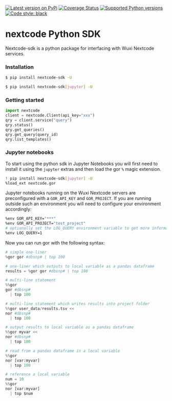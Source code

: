 [![Latest version on
PyPi](https://badge.fury.io/py/nextcode-sdk.svg)](https://badge.fury.io/py/nextcode-sdk)
[![Coverage Status](https://coveralls.io/repos/github/wuxi-nextcode/nextcode-python-sdk/badge.svg?branch=master)](https://coveralls.io/github/wuxi-nextcode/nextcode-python-sdk?branch=master)
[![Supported Python
versions](https://img.shields.io/pypi/pyversions/nextcode-sdk.svg)](https://pypi.org/project/nextcode-sdk/)
[![Code style:
black](https://img.shields.io/badge/code%20style-black-000000.svg)](https://github.com/psf/black)
# nextcode Python SDK

Nextcode-sdk is a python package for interfacing with Wuxi Nextcode services.

### Installation
```bash
$ pip install nextcode-sdk -U
```

```bash
$ pip install nextcode-sdk[jupyter] -U
```

### Getting started

```python
import nextcode
client = nextcode.Client(api_key="xxx")
qry = client.service("query")
qry.status()
qry.get_queries()
qry.get_query(query_id)
qry.list_templates()

```

### Jupyter notebooks

To start using the python sdk in Jupyter Notebooks you will first need to install it using the `jupyter` extras and then load the gor `%` magic extension.

```bash
! pip install nextcode-sdk[jupyter] -U
%load_ext nextcode.gor
```

Jupyter notebooks running on the Wuxi Nextcode servers are preconfigured with a `GOR_API_KEY` and `GOR_PROJECT`. If you are running outside such an environment you will need to configure your environment accordingly:
```bash
%env GOR_API_KEY="***"
%env GOR_API_PROJECT="test_project"
# optionally set the LOG_QUERY environment variable to get more information about running queries.
%env LOG_QUERY=1
```

Now you can run gor with the following syntax:
```python
# simple one-liner
%gor gor #dbsnp# | top 100

# one-liner which outputs to local variable as a pandas dataframe
results = %gor gor #dbsnp# | top 100

# multi-line statement
%%gor 
gor #dbsnp# 
  | top 100

# multi-line statement which writes results into project folder
%%gor user_data/results.tsv <<
nor #dbsnp# 
  | top 100

# output results to local variable as a pandas dataframe
%%gor myvar <<
nor #dbsnp# 
  | top 100

# read from a pandas dataframe in a local variable
%%gor
nor [var:myvar] 
  | top 100

# reference a local variable
num = 10
%%gor
nor [var:myvar] 
  | top $num

```